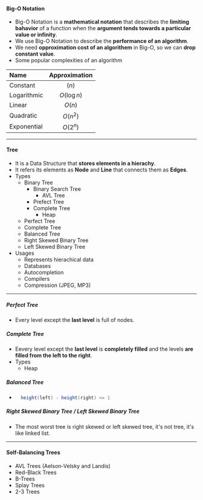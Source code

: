 #### Big-O Notation
- Big-O Notation is a **mathematical notation** that describes the **limiting bahavior** of a function when the **argument tends towards a particular value or infinity**.
- We use Big-O Notation to describe the **performance of an algorithm**.
- We need **opproximation cost of an algorithem** in Big-O, so we can **drop constant value**.
- Some popular complexities of an algorithm 
 
| Name | Approximation |
| :--- | :---: |
| Constant | $(n)$ |
| Logarithmic | $O(\log n)$ |
| Linear | $O(n)$ |
| Quadratic | $O(n^2)$ |
| Exponential | $O(2^n)$ |

---
#### Tree
- It is a Data Structure that **stores elements in a hierachy**.
- It refers its elements as **Node** and **Line** that connects them as **Edges**.
- Types
    - Binary Tree
        - Binary Search Tree
            - AVL Tree 
        - Prefect Tree
        - Complete Tree
            - Heap 
    - Perfect Tree
    - Complete Tree
    - Balanced Tree
    - Right Skewed Binary Tree
    - Left Skewed Binary Tree
- Usages
    - Represents hierachical data
    - Databases
    - Autocompletion
    - Compilers
    - Compression (JPEG, MP3)
---
##### Perfect Tree
- Every level except the **last level** is full of nodes.
##### Complete Tree
- Eevery level except the **last level** is **completely filled** and the levels **are filled from the left to the right**.
- Types
    - Heap 
##### Balanced Tree
- ```Java 
    height(left) - height(right) <= 1
  ```
##### Right Skewed Binary Tree / Left Skewed Binary Tree
- The most worst tree is right skewed or left skewed tree, it's not tree, it's like linked list.
---
#### Self-Balancing Trees
- AVL Trees (Aelson-Velsky and Landis)
- Red-Black Trees
- B-Trees
- Splay Trees
- 2-3 Trees